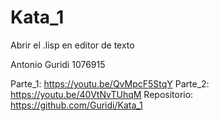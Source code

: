 # Kata_1

Abrir el .lisp en editor de texto

Antonio Guridi 1076915

Parte_1: https://youtu.be/QvMpcF5StqY
Parte_2: https://youtu.be/40VtNvTUhqM
Repositorio: https://github.com/Guridi/Kata_1
